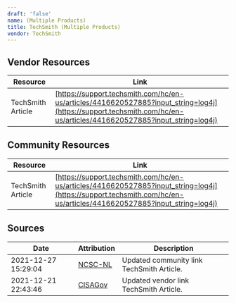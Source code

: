 ```yaml
---
draft: 'false'
name: (Multiple Products)
title: TechSmith (Multiple Products)
vendor: TechSmith
---
```


## Vendor Resources
| Resource | Link |
| --- | --- |
| TechSmith Article | [https://support.techsmith.com/hc/en-us/articles/4416620527885?input_string=log4j](https://support.techsmith.com/hc/en-us/articles/4416620527885?input_string=log4j) |

## Community Resources
| Resource | Link |
| --- | --- |
| TechSmith Article | [https://support.techsmith.com/hc/en-us/articles/4416620527885?input_string=log4j](https://support.techsmith.com/hc/en-us/articles/4416620527885?input_string=log4j) |


## Sources
| Date | Attribution | Description |
| --- | --- | --- |
| 2021-12-27 15:29:04 | [NCSC-NL](https://github.com/NCSC-NL/log4shell/blob/main/software/README.md) | Updated community link TechSmith Article.  |
| 2021-12-21 22:43:46 | [CISAGov](https://raw.githubusercontent.com/cisagov/log4j-affected-db/develop/README.md) | Updated vendor link TechSmith Article.  |
